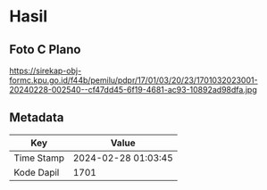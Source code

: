 # Hasil

## Foto C Plano

https://sirekap-obj-formc.kpu.go.id/f44b/pemilu/pdpr/17/01/03/20/23/1701032023001-20240228-002540--cf47dd45-6f19-4681-ac93-10892ad98dfa.jpg


## Metadata

| Key        | Value               |
| ---------- | ------------------- |
| Time Stamp | 2024-02-28 01:03:45 |
| Kode Dapil | 1701                |



